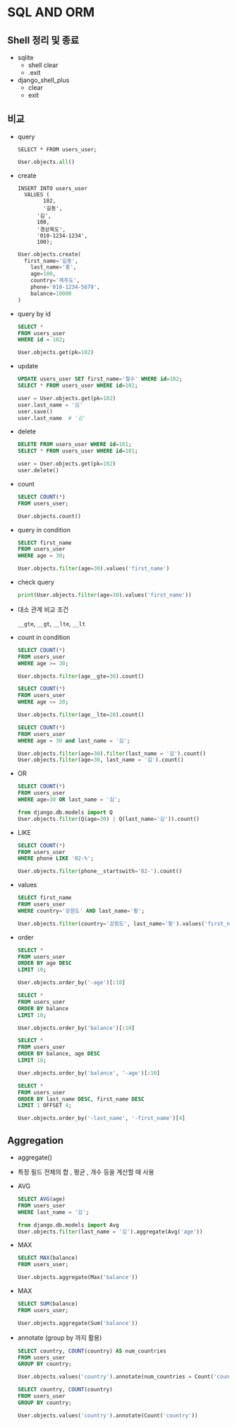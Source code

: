 # SQL AND ORM

## Shell 정리 및 종료

- sqlite
  - shell clear
  - .exit
- django_shell_plus
  - clear
  - exit

## 비교 

- query

  ```sqlite
  SELECT * FROM users_user;
  ```

  ```python
  User.objects.all()
  ```

- create

  ```sqlite
  INSERT INTO users_user 
  	VALUES (
          102,
          '길동',
      	'김',
      	100,
      	'경상북도',
      	'010-1234-1234',
      	100);
  ```

  ```python
  User.objects.create(
  	first_name='길동',
      last_name='홍',
      age=100,
      country='제주도',
      phone='010-1234-5678',
      balance=10000
  )
  ```

- query by id

  ```sql
  SELECT *
  FROM users_user
  WHERE id = 102;
  ```

  ```python
  User.objects.get(pk=102)
  ```

- update

  ```sql
  UPDATE users_user SET first_name='철수' WHERE id=102;
  SELECT * FROM users_user WHERE id=102;
  ```

  ```python
  user = User.objects.get(pk=102)
  user.last_name = '김'
  user.save()
  user.last_name  # '김'
  ```

- delete

  ```sql
  DELETE FROM users_user WHERE id=101;
  SELECT * FROM users_user WHERE id=101;
  ```

  ```python
  user = User.objects.get(pk=102)
  user.delete()
  ```

- count

  ```sql
  SELECT COUNT(*)
  FROM users_user;
  ```

  ```python
  User.objects.count()
  ```

- query in condition

  ```sql
  SELECT first_name
  FROM users_user
  WHERE age = 30;
  ```

  ```python
  User.objects.filter(age=30).values('first_name')
  ```

- check query

  ```python
  print(User.objects.filter(age=30).values('first_name'))
  ```

- 대소 관계 비교 조건

  `__gte`, `__gt`, `__lte`, `__lt`

- count in condition

  ```sql
  SELECT COUNT(*)
  FROM users_user
  WHERE age >= 30;
  ```

  ```python
  User.objects.filter(age__gte=30).count()
  ```

  ```sql
  SELECT COUNT(*)
  FROM users_user
  WHERE age <= 20;
  ```

  ```python
  User.objects.filter(age__lte=20).count()
  ```

  ```sql
  SELECT COUNT(*)
  FROM users_user
  WHERE age = 30 and last_name = '김';
  ```

  ```python
  User.objects.filter(age=30).filter(last_name = '김').count()
  User.objects.filter(age=30, last_name = '김').count()
  ```

- OR

  ```sql
  SELECT COUNT(*)
  FROM users_user
  WHERE age=30 OR last_name = '김';
  ```

  ```python
  from django.db.models import Q
  User.objects.filter(Q(age=30) | Q(last_name='김')).count()
  ```

- LIKE

  ```sql
  SELECT COUNT(*)
  FROM users_user 
  WHERE phone LIKE '02-%';
  ```

  ```PYTHON
  User.objects.filter(phone__startswith='02-').count()
  ```

- values

  ```sql
  SELECT first_name
  FROM users_user 
  WHERE country='강원도' AND last_name='황';
  ```

  ```python
  User.objects.filter(country='강원도', last_name='황').values('first_name')
  ```

- order

  ```sql
  SELECT *
  FROM users_user
  ORDER BY age DESC
  LIMIT 10;
  ```

  ```python
  User.objects.order_by('-age')[:10]
  ```
  ```sql
  SELECT *
  FROM users_user
  ORDER BY balance
  LIMIT 10;
  ```

  ```python
  User.objects.order_by('balance')[:10]
  ```
    ```sql
  SELECT *
  FROM users_user
  ORDER BY balance, age DESC
  LIMIT 10;
    ```

  ```python
  User.objects.order_by('balance', '-age')[:10]
  ```
  ```sql
  SELECT *
  FROM users_user
  ORDER BY last_name DESC, first_name DESC
  LIMIT 1 OFFSET 4;
  ```

  ```python
  User.objects.order_by('-last_name', '-first_name')[4]
  ```

## Aggregation

- aggregate()
- 특정 필드 전체의 합 , 평균 , 개수 등을 계산할 때 사용

- AVG

  ```SQL
  SELECT AVG(age) 
  FROM users_user
  WHERE last_name = '김';
  ```

  ```python
  from django.db.models import Avg
  User.objects.filter(last_name = '김').aggregate(Avg('age'))
  ```

- MAX

  ```sql
  SELECT MAX(balance) 
  FROM users_user;
  ```

  ```python
  User.objects.aggregate(Max('balance'))
  ```

- MAX

  ```sql
  SELECT SUM(balance) 
  FROM users_user;
  ```

  ```python
  User.objects.aggregate(Sum('balance'))

- annotate (group by 까지 활용)

  ```sql
  SELECT country, COUNT(country) AS num_countries
  FROM users_user
  GROUP BY country;
  ```

  ```python
  User.objects.values('country').annotate(num_countries = Count('country'))
  ```
  
    ```sql
  SELECT country, COUNT(country)
  FROM users_user
  GROUP BY country;
    ```

  ```python
  User.objects.values('country').annotate(Count('country'))
  ```

  
